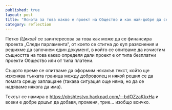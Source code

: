 ```yaml
---
published: true
layout: post
title: "Яснота за това какво е проект на Общество и как най-добре да се действа при финансиране"
category: reflection
---
```


Петко *(Циков)* се заинтересова за това как може да се финансира проекта „Следи парламента“, от което
се стигна до куп разяснения и решихме да започнем един документ, в който се опитваме да изчистим
същността на това какво определя дали проект е от типа безплатни проекти Общество или от типа платени.

Същото време се опитваме да оформим някакъв текст, който ще изяснява тънката граница между доброволец и
някой решил се да помага срещу заплащане (такава ситуация още няма, но да се надяваме някога да има).

Тексът се намира в https://obshtestvo.hackpad.com/--bdOZzaKkxHa и всеки е добре дошъл да добавя, променя, трие...
изобщо всичко.